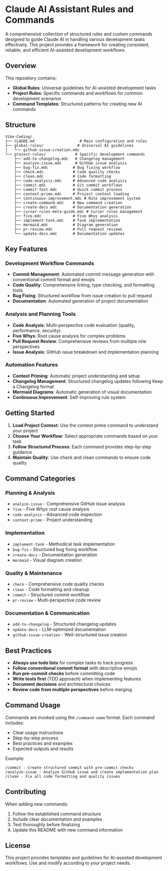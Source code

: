 # Claude AI Assistant Rules and Commands

A comprehensive collection of structured rules and custom commands designed to guide Claude AI in handling various development tasks effectively. This project provides a framework for creating consistent, reliable, and efficient AI-assisted development workflows.

## Overview

This repository contains:
- **Global Rules**: Universal guidelines for AI-assisted development tasks
- **Project Rules**: Specific commands and workflows for common development scenarios
- **Command Templates**: Structured patterns for creating new AI commands

## Structure

```
Vibe-Coding/
├── CLAUDE.md                    # Main configuration and rules
├── global-rules/               # Universal AI guidelines
│   └── github-issue-creation.mdc
└── project-rules/             # Specific development commands
    ├── add-to-changelog.mdc   # Changelog management
    ├── analyze-issue.mdc      # GitHub issue analysis
    ├── bug-fix.mdc           # Bug fixing workflow
    ├── check.mdc             # Code quality checks
    ├── clean.mdc             # Code formatting
    ├── code-analysis.mdc     # Advanced code analysis
    ├── commit.mdc            # Git commit workflows
    ├── commit-fast.mdc       # Quick commit process
    ├── context-prime.mdc     # Project context loading
    ├── continuous-improvement.mdc # Rule improvement system
    ├── create-command.mdc    # New command creation
    ├── create-docs.mdc       # Documentation generation
    ├── cursor-rules-meta-guide.mdc # Cursor rules management
    ├── five.mdc              # Five Whys analysis
    ├── implement-task.mdc    # Task implementation
    ├── mermaid.mdc           # Diagram generation
    ├── pr-review.mdc         # Pull request reviews
    └── update-docs.mdc       # Documentation updates
```

## Key Features

### Development Workflow Commands
- **Commit Management**: Automated commit message generation with conventional commit format and emojis
- **Code Quality**: Comprehensive linting, type checking, and formatting tools
- **Bug Fixing**: Structured workflow from issue creation to pull request
- **Documentation**: Automated generation of project documentation

### Analysis and Planning Tools
- **Code Analysis**: Multi-perspective code evaluation (quality, performance, security)
- **Five Whys**: Root cause analysis for complex problems
- **Pull Request Review**: Comprehensive reviews from multiple role perspectives
- **Issue Analysis**: GitHub issue breakdown and implementation planning

### Automation Features
- **Context Priming**: Automatic project understanding and setup
- **Changelog Management**: Structured changelog updates following Keep a Changelog format
- **Mermaid Diagrams**: Automatic generation of visual documentation
- **Continuous Improvement**: Self-improving rule system

## Getting Started

1. **Load Project Context**: Use the context prime command to understand your project
2. **Choose Your Workflow**: Select appropriate commands based on your task
3. **Follow Structured Process**: Each command provides step-by-step guidance
4. **Maintain Quality**: Use check and clean commands to ensure code quality

## Command Categories

### Planning & Analysis
- `analyze-issue` - Comprehensive GitHub issue analysis
- `five` - Five Whys root cause analysis
- `code-analysis` - Advanced code inspection
- `context-prime` - Project understanding

### Implementation
- `implement-task` - Methodical task implementation
- `bug-fix` - Structured bug fixing workflow
- `create-docs` - Documentation generation
- `mermaid` - Visual diagram creation

### Quality & Maintenance
- `check` - Comprehensive code quality checks
- `clean` - Code formatting and cleanup
- `commit` - Structured commit workflow
- `pr-review` - Multi-perspective code review

### Documentation & Communication
- `add-to-changelog` - Structured changelog updates
- `update-docs` - LLM-optimized documentation
- `github-issue-creation` - Well-structured issue creation

## Best Practices

- **Always use todo lists** for complex tasks to track progress
- **Follow conventional commit format** with descriptive emojis
- **Run pre-commit checks** before committing code
- **Write tests first** (TDD approach) when implementing features
- **Document decisions** and architectural choices
- **Review code from multiple perspectives** before merging

## Command Usage

Commands are invoked using the `/command-name` format. Each command includes:
- Clear usage instructions
- Step-by-step process
- Best practices and examples
- Expected outputs and results

Example:
```
/commit - Create structured commit with pre-commit checks
/analyze-issue - Analyze GitHub issue and create implementation plan
/clean - Fix all code formatting and quality issues
```

## Contributing

When adding new commands:
1. Follow the established command structure
2. Include clear documentation and examples
3. Test thoroughly before finalizing
4. Update this README with new command information

## License

This project provides templates and guidelines for AI-assisted development workflows. Use and modify according to your project needs.